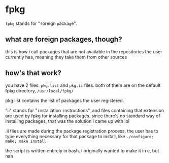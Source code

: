 # fpkg
`fpkg` stands for "`f`oreign `p`ac`k`a`g`e".

## what are foreign packages, though?

this is how i call packages that are not available in the repositories the user currently has, meaning they take them from other sources

## how's that work?

you have 2 files: `pkg.list` and `pkg.ii` files. both of them are on the default fpkg directory, `/usr/local/fpkg/`

pkg.list contains the list of packages the user registered.

"ii" stands for "`i`nstallation `i`nstructions", and files containing that extension are used by fpkg for installing packages. since there's no standard way of installing packages, that was the solution i came up with lol

.ii files are made during the package registration process, the user has to type everything necessary for that package to install, like `./configure; make; make install`

the script is written entirely in bash. i originally wanted to make it in c, but nah
